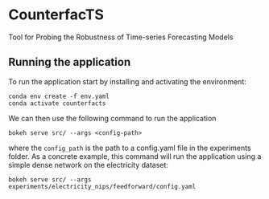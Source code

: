 # CounterfacTS
Tool for Probing the Robustness of Time-series Forecasting Models



## Running the application

To run the application start by installing and activating the environment:

```shell
conda env create -f env.yaml
conda activate counterfacts
```

We can then use the following command to run the application

```shell
bokeh serve src/ --args <config-path>
```

where the `config_path` is the path to a config.yaml file in the experiments folder.
As a concrete example, this command will run the application using a simple dense network on the electricity dataset:
```shell
bokeh serve src/ --args experiments/electricity_nips/feedforward/config.yaml
```


